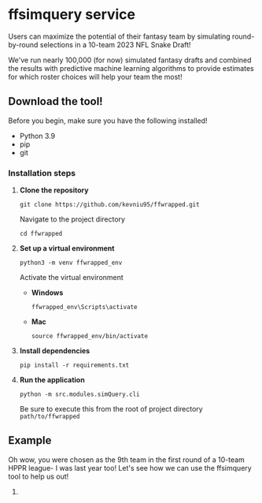 # ffsimquery service
Users can maximize the potential of their fantasy team by simulating round-by-round selections in a 10-team 2023 NFL Snake Draft!

We've run nearly 100,000 (for now) simulated fantasy drafts and combined the results with predictive machine learning algorithms to provide estimates for which roster choices will help your team the most!

## Download the tool!
Before you begin, make sure you have the following installed!

- Python 3.9
- pip
- git

### Installation steps

1.  **Clone the repository**  
    ```
    git clone https://github.com/kevniu95/ffwrapped.git
    ```
    Navigate to the project directory
    ```
    cd ffwrapped
    ```
2.  **Set up a virtual environment**
    ```
    python3 -m venv ffwrapped_env
    ```
    Activate the virtual environment

    - **Windows**
      ```
      ffwrapped_env\Scripts\activate
      ```
    - **Mac**
      ```
      source ffwrapped_env/bin/activate
      ```
3.  **Install dependencies**
      ```
      pip install -r requirements.txt
      ```
4.  **Run the application**
      ```
      python -m src.modules.simQuery.cli
      ```
    Be sure to execute this from the root of project directory ```path/to/ffwrapped```


## Example
Oh wow, you were chosen as the 9th team in the first round of a 10-team HPPR league- I was last year too! Let's see how we can use the ffsimquery tool to help us out!

1. 